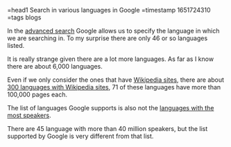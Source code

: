 =head1 Search in various languages in Google
=timestamp 1651724310
=tags blogs



In the <a href="https://www.google.com/advanced_search">advanced search</a>
Google allows us to specify the language in which we are searching in.
To my surprise there are only 46 or so languages listed.



It is really strange given there are a lot more languages.
As far as I know there are about 6,000 languages.

Even if we only consider the ones that have <a href="https://www.wikipedia.org/">Wikipedia sites</a>, there
are about <a href="https://meta.wikimedia.org/wiki/List_of_Wikipedias">300 languages with Wikipedia sites</a>, 71 of these languages have more than 100,000 pages each.

The list of languages Google supports is also not the <a href="https://en.wikipedia.org/wiki/List_of_languages_by_total_number_of_speakers">languages with the most speakers</a>.

There are 45 language with more than 40 million speakers, but the list supported by Google is very different from that list.

